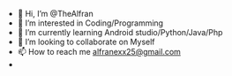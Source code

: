 - 👋 Hi, I’m @TheAlfran
- 👀 I’m interested in Coding/Programming
- 🌱 I’m currently learning Android studio/Python/Java/Php
- 💞️ I’m looking to collaborate on Myself
- 📫 How to reach me alfranexx25@gmail.com
- 

<!---
TheAlfran/TheAlfran is a ✨ special ✨ repository because its `README.md` (this file) appears on your GitHub profile.
You can click the Preview link to take a look at your changes.
--->
